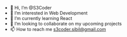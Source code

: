 - 👋 Hi, I’m @S3Coder
- 👀 I’m interested in Web Development
- 🌱 I’m currently learning React
- 💞️ I’m looking to collaborate on my upcoming projects
- 📫 How to reach me s3coder.sibil@gmail.com

<!---
S3Coder/S3Coder is a ✨ special ✨ repository because its `README.md` (this file) appears on your GitHub profile.
You can click the Preview link to take a look at your changes.
--->
